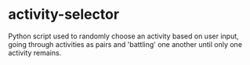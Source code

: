 # activity-selector
Python script used to randomly choose an activity based on user input, going through activities as pairs and 'battling' one another until only one activity remains.
